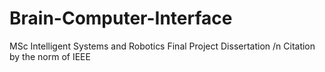 # Brain-Computer-Interface
MSc Intelligent Systems and Robotics Final Project Dissertation /n
Citation by the norm of IEEE
